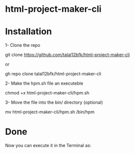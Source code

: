 # html-project-maker-cli

# Installation

1- Clone the repo

git clone https://github.com/talal12bfk/html-project-maker-cli

or

gh repo clone talal12bfk/html-project-maker-cli

2- Make the hpm.sh file an executeble

chmod +x html-project-maker-cli/hpm.sh

3- Move the file into the bin/ directory (optional)

mv html-project-maker-cli/hpm.sh /bin/hpm

# Done
Now you can execute it in the Terminal as:
